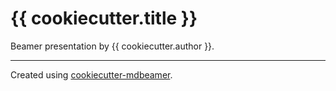 
# {{ cookiecutter.title }}

Beamer presentation by {{ cookiecutter.author }}.

---

Created using [cookiecutter-mdbeamer](https://github.com/lmmentel/cookiecutter-mdbeamer).
